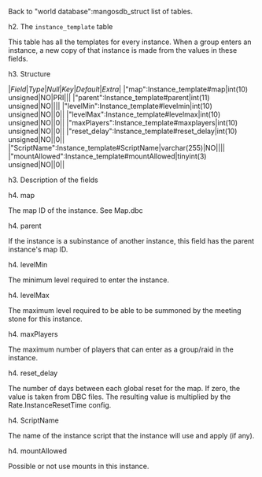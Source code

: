 Back to "world database":mangosdb_struct list of tables.

h2. The `instance_template` table

This table has all the templates for every instance. When a group enters an instance, a new copy of that instance is made from the values in these fields.

h3. Structure

|*Field*|*Type*|*Null*|*Key*|*Default*|*Extra*|
|"map":Instance_template#map|int(10) unsigned|NO|PRI|||
|"parent":Instance_template#parent|int(11) unsigned|NO||||
|"levelMin":Instance_template#levelmin|int(10) unsigned|NO||0||
|"levelMax":Instance_template#levelmax|int(10) unsigned|NO||0||
|"maxPlayers":Instance_template#maxplayers|int(10) unsigned|NO||0||
|"reset_delay":Instance_template#reset_delay|int(10) unsigned|NO||0||
|"ScriptName":Instance_template#ScriptName|varchar(255)|NO||||
|"mountAllowed":Instance_template#mountAllowed|tinyint(3) unsigned|NO||0||

h3. Description of the fields

h4. map

The map ID of the instance. See Map.dbc

h4. parent

If the instance is a subinstance of another instance, this field has the parent instance's map ID.

h4. levelMin

The minimum level required to enter the instance.

h4. levelMax

The maximum level required to be able to be summoned by the meeting stone for this instance.

h4. maxPlayers

The maximum number of players that can enter as a group/raid in the instance.

h4. reset_delay

The number of days between each global reset for the map. If zero, the value is taken from DBC files. The resulting value is multiplied by the Rate.InstanceResetTime config.

h4. ScriptName

The name of the instance script that the instance will use and apply (if any).

h4. mountAllowed

Possible or not use mounts in this instance.